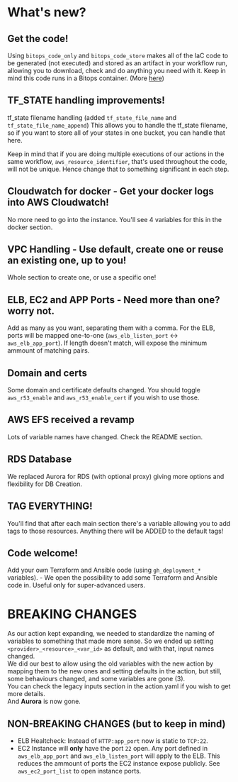 
# What's new? 

## Get the code! 
Using `bitops_code_only` and `bitops_code_store` makes all of the IaC code to be generated (not executed) and stored as an artifact in your workflow run, allowing you to download, check and do anything you need with it. Keep in mind this code runs in a Bitops container. (More [here](http://bitops.sh))

## TF_STATE handling improvements!
tf_state filename handling (added `tf_state_file_name` and `tf_state_file_name_append`) This allows you to handle the tf_state filename, so if you want to store all of your states in one bucket, you can handle that here.

Keep in mind that if you are doing multiple executions of our actions in the same workflow, `aws_resource_identifier`, that's used throughout the code, will not be unique. Hence change that to something significant in each step.

## Cloudwatch for docker - Get your docker logs into AWS Cloudwatch!
No more need to go into the instance. You'll see 4 variables for this in the docker section.

## VPC Handling - Use default, create one or reuse an existing one, up to you!
Whole section to create one, or use a specific one!

## ELB, EC2 and APP Ports - Need more than one? worry not. 
Add as many as you want, separating them with a comma. For the ELB, ports will be mapped one-to-one (`aws_elb_listen_port` <-> `aws_elb_app_port`). If length doesn't match, will expose the minimum ammount of matching pairs.

## Domain and certs 
Some domain and certificate defaults changed. You should toggle `aws_r53_enable` and `aws_r53_enable_cert` if you wish to use those.

## AWS EFS received a revamp
Lots of variable names have changed. Check the README section.

## RDS Database 
We replaced Aurora for RDS (with optional proxy) giving more options and flexibility for DB Creation.

## TAG EVERYTHING!
You'll find that after each main section there's a variable allowing you to add tags to those resources. Anything there will be ADDED to the default tags!

## Code welcome! 
Add your own Terraform and Ansible oode (using `gh_deployment_*` variables). - We open the possibility to add some Terraform and Ansible code in. Useful only for super-advanced users. 

# BREAKING CHANGES
As our action kept expanding, we needed to standardize the naming of variables to something that made more sense. So we ended up setting `<provider>_<resource>_<var_id>` as default, and with that, input names changed. </br>
We did our best to allow using the old variables with the new action by mapping them to the new ones and setting defaults in the action, but still, some behaviours changed, and some variables are gone (3).</br>
You can check the legacy inputs section in the action.yaml if you wish to get more details.</br>
And **Aurora** is now gone.

## NON-BREAKING CHANGES (but to keep in mind)
- ELB Healtcheck: Instead of `HTTP:app_port` now is static to `TCP:22`.
- EC2 Instance will **only** have the port `22` open. Any port defined in `aws_elb_app_port` and `aws_elb_listen_port` will apply to the ELB. This reduces the ammount of ports the EC2 instance expose publicly. See `aws_ec2_port_list` to open instance ports. 